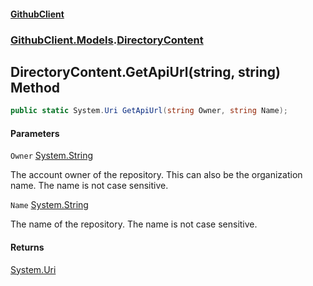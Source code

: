 #### [GithubClient](index 'index')
### [GithubClient.Models](GithubClient.Models 'GithubClient.Models').[DirectoryContent](GithubClient.Models.DirectoryContent 'GithubClient.Models.DirectoryContent')

## DirectoryContent.GetApiUrl(string, string) Method

```csharp
public static System.Uri GetApiUrl(string Owner, string Name);
```
#### Parameters

<a name='GithubClient.Models.DirectoryContent.GetApiUrl(string,string).Owner'></a>

`Owner` [System.String](https://docs.microsoft.com/en-us/dotnet/api/System.String 'System.String')

The account owner of the repository. This can also be the organization name. The name is not case sensitive.

<a name='GithubClient.Models.DirectoryContent.GetApiUrl(string,string).Name'></a>

`Name` [System.String](https://docs.microsoft.com/en-us/dotnet/api/System.String 'System.String')

The name of the repository. The name is not case sensitive.

#### Returns
[System.Uri](https://docs.microsoft.com/en-us/dotnet/api/System.Uri 'System.Uri')